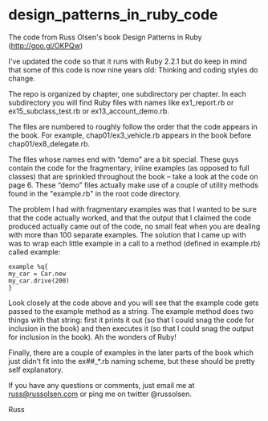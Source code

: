 design_patterns_in_ruby_code
============================

The code from Russ Olsen's book Design Patterns in Ruby (http://goo.gl/OKPQw)

I've updated the code so that it runs with Ruby 2.2.1
but do keep in mind that some of this code is now nine years
old: Thinking and coding styles do change.

The repo is organized by chapter, one subdirectory per chapter.
In each subdirectory you will find Ruby files with names like
ex1_report.rb or ex15_subclass_test.rb or ex13_account_demo.rb.

The files are numbered to roughly follow the order that the
code appears in the book. For example, chap01/ex3_vehicle.rb
appears in the book before chap01/ex8_delegate.rb.

The files whose names end with “demo” are a bit special.
These guys contain the code for the fragmentary, inline examples
(as opposed to full classes) that are sprinkled throughout the 
book – take a look at the code on page 6. These “demo” files
actually make use of a couple of utility methods found in the
"example.rb" in the root code directory.

The problem I had with fragmentary examples was that I wanted to
be sure that the code actually worked, and that the output
that I claimed the code produced actually came out of the code,
no small feat when you are dealing with more than 100 separate 
examples. The solution that I came up with was to wrap each
little example in a call to a method (defined in example.rb)
 called example:

    example %q{
    my_car = Car.new
    my_car.drive(200)
    }

Look closely at the code above and you will see that the 
example code gets passed to the example method as a string.
The example method does two things with that string: first
it prints it out (so that I could snag the code for inclusion
in the book) and then executes it (so that I could snag the
output for inclusion in the book). Ah the wonders of Ruby!

Finally, there are a couple of examples in the later parts
of the book which just didn’t fit into the ex##_*.rb naming
scheme, but these should be pretty self explanatory.

If you have any questions or comments, just email me at
russ@russolsen.com or ping me on twitter @russolsen.

Russ
